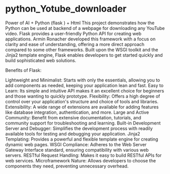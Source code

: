 # python_Yotube_downloader
Power of AI + Python (flask ) + Html
This project demonstrates how the Python can be used at backend of a webpage for downloading any YouTube video.
Flask provides a user-friendly Python API for creating web applications. Armin Ronacher developed this framework with a focus on clarity and ease of understanding, offering a more direct approach compared to some other frameworks. Built upon the WSGI toolkit and the Jinja2 template engine, Flask enables developers to get started quickly and build sophisticated web solutions.

Benefits of Flask:

Lightweight and Minimalist: Starts with only the essentials, allowing you to add components as needed, keeping your application lean and fast.
Easy to Learn: Its simple and intuitive API makes it an excellent choice for beginners and those wanting to quickly prototype.
Flexibility: Offers a high degree of control over your application's structure and choice of tools and libraries.
Extensibility: A wide range of extensions are available for adding features like database integration, authentication, and more.
Large and Active Community: Benefit from extensive documentation, tutorials, and community support for troubleshooting and learning.
Built-in Development Server and Debugger: Simplifies the development process with readily available tools for testing and debugging your application.
Jinja2 Templating: Provides a powerful and flexible template engine for creating dynamic web pages.
WSGI Compliance: Adheres to the Web Server Gateway Interface standard, ensuring compatibility with various web servers.
RESTful Request Handling: Makes it easy to build RESTful APIs for web services.
Microframework Nature: Allows developers to choose the components they need, preventing unnecessary overhead.
